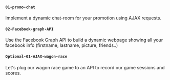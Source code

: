 #### `01-promo-chat`
Implement a dynamic chat-room for your promotion using AJAX requests.

#### `02-Facebook-graph-API`
Use the Facebook Graph API to build a dynamic webpage showing all your facebook info (firstname, lastname, picture, friends..)

#### `Optional-01-AJAX-wagon-race`
Let's plug our wagon race game to an API to record our game sessions and scores.